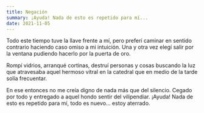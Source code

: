 ```yaml
---
title: Negación
summary: ¡Ayuda! Nada de esto es repetido para mí...
date: 2021-11-05
---
```

Todo este tiempo tuve la llave frente a mí, pero preferí caminar en sentido contrario haciendo caso omiso a mi intuición. Una y otra  vez elegí salir por la ventana pudiendo hacerlo  por la puerta de oro.

Rompí vidrios, arranqué cortinas, destruí personas y cosas buscando la luz que atravesaba aquel hermoso vitral en la catedral  que en medio de la tarde solía frecuentar.

En ese entonces no me creía digno de nada más que del silencio. Cegado por todo y  entregado a aquel hondo sentir del vilipendiar.
¡Ayuda! Nada de esto es repetido para mí, todo  es nuevo… estoy aterrado.
